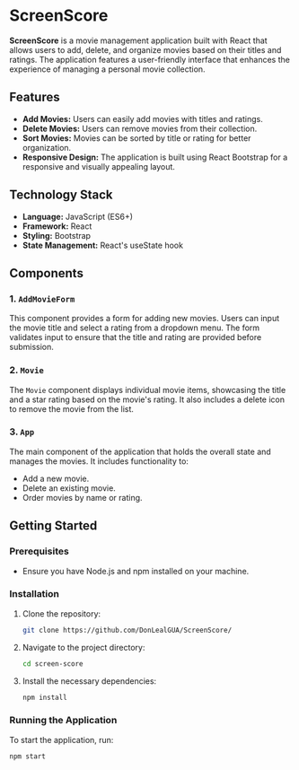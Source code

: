 
# ScreenScore

**ScreenScore** is a movie management application built with React that allows users to add, delete, and organize movies based on their titles and ratings. The application features a user-friendly interface that enhances the experience of managing a personal movie collection.

## Features

- **Add Movies:** Users can easily add movies with titles and ratings.
- **Delete Movies:** Users can remove movies from their collection.
- **Sort Movies:** Movies can be sorted by title or rating for better organization.
- **Responsive Design:** The application is built using React Bootstrap for a responsive and visually appealing layout.

## Technology Stack

- **Language:** JavaScript (ES6+)
- **Framework:** React
- **Styling:** Bootstrap
- **State Management:** React's useState hook

## Components

### 1. `AddMovieForm`

This component provides a form for adding new movies. Users can input the movie title and select a rating from a dropdown menu. The form validates input to ensure that the title and rating are provided before submission.

### 2. `Movie`

The `Movie` component displays individual movie items, showcasing the title and a star rating based on the movie's rating. It also includes a delete icon to remove the movie from the list.

### 3. `App`

The main component of the application that holds the overall state and manages the movies. It includes functionality to:
- Add a new movie.
- Delete an existing movie.
- Order movies by name or rating.

## Getting Started

### Prerequisites

- Ensure you have Node.js and npm installed on your machine.

### Installation

1. Clone the repository:
   ```bash
   git clone https://github.com/DonLealGUA/ScreenScore/
2. Navigate to the project directory:
     ```bash
   cd screen-score
3. Install the necessary dependencies:
    ```bash
   npm install
### Running the Application
To start the application, run:
   ```bash
   npm start
